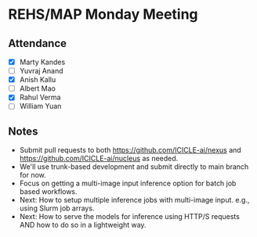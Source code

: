 # REHS/MAP Monday Meeting

## Attendance
- [x] Marty Kandes
- [ ] Yuvraj Anand
- [x] Anish Kallu
- [ ] Albert Mao
- [x] Rahul Verma
- [ ] William Yuan

## Notes

- Submit pull requests to both https://github.com/ICICLE-ai/nexus and https://github.com/ICICLE-ai/nucleus as needed.
- We'll use trunk-based development and submit directly to main branch for now.
- Focus on getting a multi-image input inference option for batch job based workflows.
- Next: How to setup multiple inference jobs with multi-image input. e.g., using Slurm job arrays.
- Next: How to serve the models for inference using HTTP/S requests AND how to do so in a lightweight way.

